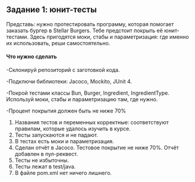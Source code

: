 ## Задание 1: юнит-тесты
Представь: нужно протестировать программу, которая помогает заказать бургер в Stellar Burgers. Тебе предстоит покрыть её юнит-тестами. 
Здесь пригодятся моки, стабы и параметризация: где именно их использовать, реши самостоятельно.
#### **Что нужно сделать**

-Склонируй репозиторий с заготовкой кода.

-Подключи библиотеки: Jacoco, Mockito, JUnit 4.

-Покрой тестами классы Bun, Burger, Ingredient, IngredientType. Используй моки, стабы и параметризацию там, где нужно.

-Процент покрытия должен быть не ниже 70%

1. Названия тестов и переменных корректные: соответствуют правилам, которые удалось изучить в курсе.
2. Тесты запускаются и не падают.
3. В тестах есть моки и параметризация.
4. Сделан отчёт в Jacoco. Тестовое покрытие не ниже 70%. Отчёт добавлен в пул-реквест.
5. Тесты не избыточны.
6. Тесты лежат в test/java.
7. В файле pom.xml нет ничего лишнего.

